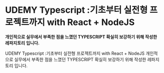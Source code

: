 # UDEMY Typescript :기초부터 실전형 프로젝트까지 with React + NodeJS

**개인적으로 실무에서 부족한 점을 느꼈던 TYPESCRIPT 확실히 보강하기 위해 작성한 레파지토리 입니다.**

UDEMY Typescript :기초부터 실전형 프로젝트까지 with React + NodeJS
개인적으로 실무에서 부족한 점을 느꼈던 TYPESCRIPT 확실히 보강하기 위해 작성한 레파지토리 입니다.
